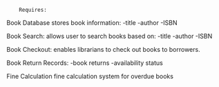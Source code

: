 <!-- standard documentation -->

		Requires:
Book Database
	stores book information:
	-title
	-author
	-ISBN

Book Search:
	allows user to search books based on:
	-title
	-author
	-ISBN

Book Checkout:
	enables librarians to check out books 
	to borrowers.

Book Return
	Records:
	-book returns
	-availability status

Fine Calculation
	fine calculation system for overdue books
